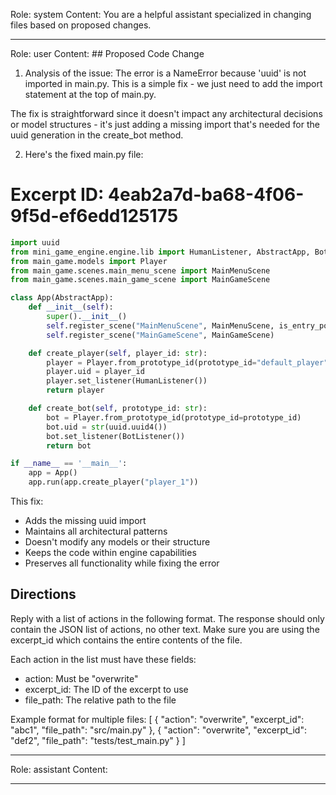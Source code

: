 Role: system
Content: You are a helpful assistant specialized in changing files based on proposed changes.
__________________
Role: user
Content: ## Proposed Code Change
1. Analysis of the issue:
The error is a NameError because 'uuid' is not imported in main.py. This is a simple fix - we just need to add the import statement at the top of main.py.

The fix is straightforward since it doesn't impact any architectural decisions or model structures - it's just adding a missing import that's needed for the uuid generation in the create_bot method.

2. Here's the fixed main.py file:

# Excerpt ID: 4eab2a7d-ba68-4f06-9f5d-ef6edd125175
```python main_game/main.py
import uuid
from mini_game_engine.engine.lib import HumanListener, AbstractApp, BotListener
from main_game.models import Player
from main_game.scenes.main_menu_scene import MainMenuScene
from main_game.scenes.main_game_scene import MainGameScene

class App(AbstractApp):
    def __init__(self):
        super().__init__()
        self.register_scene("MainMenuScene", MainMenuScene, is_entry_point=True)
        self.register_scene("MainGameScene", MainGameScene)

    def create_player(self, player_id: str):
        player = Player.from_prototype_id(prototype_id="default_player")
        player.uid = player_id
        player.set_listener(HumanListener())
        return player

    def create_bot(self, prototype_id: str):
        bot = Player.from_prototype_id(prototype_id=prototype_id)
        bot.uid = str(uuid.uuid4())
        bot.set_listener(BotListener())
        return bot

if __name__ == '__main__':
    app = App()
    app.run(app.create_player("player_1"))
```

This fix:
- Adds the missing uuid import
- Maintains all architectural patterns
- Doesn't modify any models or their structure
- Keeps the code within engine capabilities
- Preserves all functionality while fixing the error

## Directions
Reply with a list of actions in the following format. The response should only contain the JSON list of actions, no other text.
Make sure you are using the excerpt_id which contains the entire contents of the file.

Each action in the list must have these fields:
- action: Must be "overwrite"
- excerpt_id: The ID of the excerpt to use
- file_path: The relative path to the file

Example format for multiple files:
[
    {
        "action": "overwrite",
        "excerpt_id": "abc1",
        "file_path": "src/main.py"
    },
    {
        "action": "overwrite",
        "excerpt_id": "def2",
        "file_path": "tests/test_main.py"
    }
]
__________________
Role: assistant
Content: 
__________________

